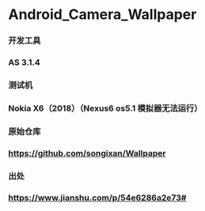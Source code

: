 # Android_Camera_Wallpaper
### 开发工具
### AS 3.1.4
### 测试机
### Nokia X6（2018）（Nexus6 os5.1 模拟器无法运行）
### 原始仓库
### https://github.com/songixan/Wallpaper
### 出处
### https://www.jianshu.com/p/54e6286a2e73#
